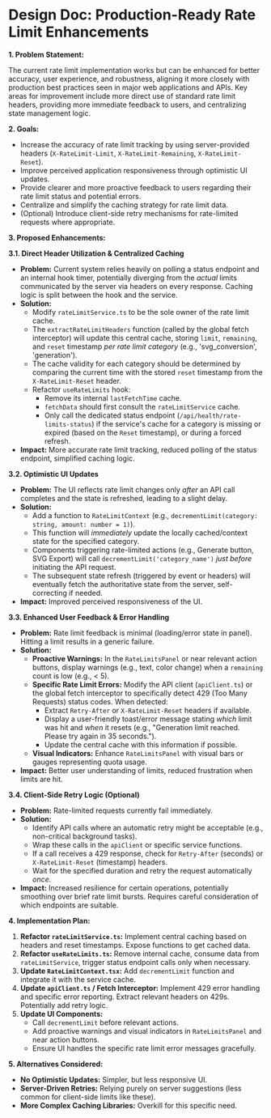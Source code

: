 # Design Doc: Production-Ready Rate Limit Enhancements

**1. Problem Statement:**

The current rate limit implementation works but can be enhanced for better accuracy, user experience, and robustness, aligning it more closely with production best practices seen in major web applications and APIs. Key areas for improvement include more direct use of standard rate limit headers, providing more immediate feedback to users, and centralizing state management logic.

**2. Goals:**

*   Increase the accuracy of rate limit tracking by using server-provided headers (`X-RateLimit-Limit`, `X-RateLimit-Remaining`, `X-RateLimit-Reset`).
*   Improve perceived application responsiveness through optimistic UI updates.
*   Provide clearer and more proactive feedback to users regarding their rate limit status and potential errors.
*   Centralize and simplify the caching strategy for rate limit data.
*   (Optional) Introduce client-side retry mechanisms for rate-limited requests where appropriate.

**3. Proposed Enhancements:**

**3.1. Direct Header Utilization & Centralized Caching**

*   **Problem:** Current system relies heavily on polling a status endpoint and an internal hook timer, potentially diverging from the *actual* limits communicated by the server via headers on every response. Caching logic is split between the hook and the service.
*   **Solution:**
    *   Modify `rateLimitService.ts` to be the sole owner of the rate limit cache.
    *   The `extractRateLimitHeaders` function (called by the global fetch interceptor) will update this central cache, storing `limit`, `remaining`, and `reset` timestamp *per rate limit category* (e.g., 'svg_conversion', 'generation').
    *   The cache validity for each category should be determined by comparing the current time with the stored `reset` timestamp from the `X-RateLimit-Reset` header.
    *   Refactor `useRateLimits` hook:
        *   Remove its internal `lastFetchTime` cache.
        *   `fetchData` should first consult the `rateLimitService` cache.
        *   Only call the dedicated status endpoint (`/api/health/rate-limits-status`) if the service's cache for a category is missing or expired (based on the `Reset` timestamp), or during a forced refresh.
*   **Impact:** More accurate rate limit tracking, reduced polling of the status endpoint, simplified caching logic.

**3.2. Optimistic UI Updates**

*   **Problem:** The UI reflects rate limit changes only *after* an API call completes and the state is refreshed, leading to a slight delay.
*   **Solution:**
    *   Add a function to `RateLimitContext` (e.g., `decrementLimit(category: string, amount: number = 1)`).
    *   This function will *immediately* update the locally cached/context state for the specified category.
    *   Components triggering rate-limited actions (e.g., Generate button, SVG Export) will call `decrementLimit('category_name')` *just before* initiating the API request.
    *   The subsequent state refresh (triggered by event or headers) will eventually fetch the authoritative state from the server, self-correcting if needed.
*   **Impact:** Improved perceived responsiveness of the UI.

**3.3. Enhanced User Feedback & Error Handling**

*   **Problem:** Rate limit feedback is minimal (loading/error state in panel). Hitting a limit results in a generic failure.
*   **Solution:**
    *   **Proactive Warnings:** In the `RateLimitsPanel` or near relevant action buttons, display warnings (e.g., text, color change) when a `remaining` count is low (e.g., < 5).
    *   **Specific Rate Limit Errors:** Modify the API client (`apiClient.ts`) or the global fetch interceptor to specifically detect 429 (Too Many Requests) status codes. When detected:
        *   Extract `Retry-After` or `X-RateLimit-Reset` headers if available.
        *   Display a user-friendly toast/error message stating *which* limit was hit and *when* it resets (e.g., "Generation limit reached. Please try again in 35 seconds.").
        *   Update the central cache with this information if possible.
    *   **Visual Indicators:** Enhance `RateLimitsPanel` with visual bars or gauges representing quota usage.
*   **Impact:** Better user understanding of limits, reduced frustration when limits are hit.

**3.4. Client-Side Retry Logic (Optional)**

*   **Problem:** Rate-limited requests currently fail immediately.
*   **Solution:**
    *   Identify API calls where an automatic retry might be acceptable (e.g., non-critical background tasks).
    *   Wrap these calls in the `apiClient` or specific service functions.
    *   If a call receives a 429 response, check for `Retry-After` (seconds) or `X-RateLimit-Reset` (timestamp) headers.
    *   Wait for the specified duration and retry the request automatically *once*.
*   **Impact:** Increased resilience for certain operations, potentially smoothing over brief rate limit bursts. Requires careful consideration of which endpoints are suitable.

**4. Implementation Plan:**

1.  **Refactor `rateLimitService.ts`:** Implement central caching based on headers and reset timestamps. Expose functions to get cached data.
2.  **Refactor `useRateLimits.ts`:** Remove internal cache, consume data from `rateLimitService`, trigger status endpoint calls only when necessary.
3.  **Update `RateLimitContext.tsx`:** Add `decrementLimit` function and integrate it with the service cache.
4.  **Update `apiClient.ts` / Fetch Interceptor:** Implement 429 error handling and specific error reporting. Extract relevant headers on 429s. Potentially add retry logic.
5.  **Update UI Components:**
    *   Call `decrementLimit` before relevant actions.
    *   Add proactive warnings and visual indicators in `RateLimitsPanel` and near action buttons.
    *   Ensure UI handles the specific rate limit error messages gracefully.

**5. Alternatives Considered:**

*   **No Optimistic Updates:** Simpler, but less responsive UI.
*   **Server-Driven Retries:** Relying purely on server suggestions (less common for client-side limits like these).
*   **More Complex Caching Libraries:** Overkill for this specific need. 